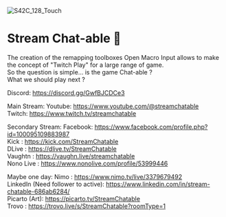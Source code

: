  ![S42C_128_Touch](https://github.com/StreamChatable/Streamchatable/assets/140426252/bb28052a-2952-4e13-81a6-dd19a2e3d8f7) 
 
 # Stream Chat-able 👋

The creation of the remapping toolboxes Open Macro Input allows to make the concept of "Twitch Play" for a large range of game.  
So the question is simple... is the game Chat-able ?  
What we should play next ?   

Discord: https://discord.gg/GwfBJCDCe3  

Main Stream:
Youtube: https://www.youtube.com/@streamchatable  
Twitch: https://www.twitch.tv/streamchatable  

Secondary Stream:
Facebook: https://www.facebook.com/profile.php?id=100095109883987    
Kick : https://kick.com/StreamChatable  
DLive : https://dlive.tv/StreamChatable  
Vaughtn : https://vaughn.live/streamchatable  
Nono Live : https://www.nonolive.com/profile/53999446  

Maybe one day:
Nimo : https://www.nimo.tv/live/3379679492  
LinkedIn (Need follower to active): https://www.linkedin.com/in/stream-chatable-686ab6284/  
Picarto (Art): https://picarto.tv/StreamChatable  
Trovo : https://trovo.live/s/StreamChatable?roomType=1  
